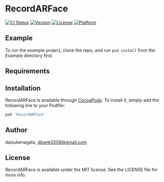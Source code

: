 # RecordARFace

[![CI Status](https://img.shields.io/travis/daisukenagata/RecordARFace.svg?style=flat)](https://travis-ci.org/daisukenagata/RecordARFace)
[![Version](https://img.shields.io/cocoapods/v/RecordARFace.svg?style=flat)](https://cocoapods.org/pods/RecordARFace)
[![License](https://img.shields.io/cocoapods/l/RecordARFace.svg?style=flat)](https://cocoapods.org/pods/RecordARFace)
[![Platform](https://img.shields.io/cocoapods/p/RecordARFace.svg?style=flat)](https://cocoapods.org/pods/RecordARFace)

## Example

To run the example project, clone the repo, and run `pod install` from the Example directory first.

## Requirements

## Installation

RecordARFace is available through [CocoaPods](https://cocoapods.org). To install
it, simply add the following line to your Podfile:

```ruby
pod 'RecordARFace'
```

## Author

daisukenagata, dbank0208@gmail.com

## License

RecordARFace is available under the MIT license. See the LICENSE file for more info.
